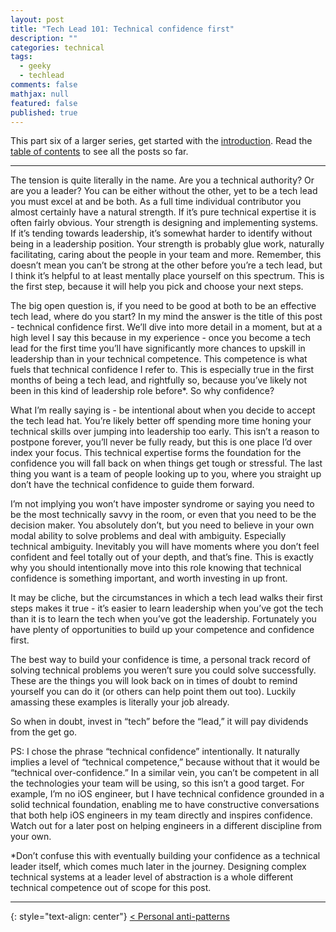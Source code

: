 ```yaml
---
layout: post
title: "Tech Lead 101: Technical confidence first"
description: ""
categories: technical
tags:
  - geeky
  - techlead
comments: false
mathjax: null
featured: false
published: true
---
```


This part six of a larger series, get started with the [introduction]({{site.url}}/technical/tech-lead-101-intro). Read the [table of contents]({{site.url}}/technical/tech-lead-101) to see all the posts so far.

----

The tension is quite literally in the name. Are you a technical authority? Or are you a leader? You can be either without the other, yet to be a tech lead you must excel at and be both. As a full time individual contributor you almost certainly have a natural strength. If it’s pure technical expertise it is often fairly obvious. Your strength is designing and implementing systems. If it’s tending towards leadership, it’s somewhat harder to identify without being in a leadership position. Your strength is probably glue work, naturally facilitating, caring about the people in your team and more. Remember, this doesn’t mean you can’t be strong at the other before you’re a tech lead, but I think it’s helpful to at least mentally place yourself on this spectrum. This is the first step, because it will help you pick and choose your next steps.

The big open question is, if you need to be good at both to be an effective tech lead, where do you start? In my mind the answer is the title of this post - technical confidence first. We’ll dive into more detail in a moment, but at a high level I say this because in my experience - once you become a tech lead for the first time you’ll have significantly more chances to upskill in leadership than in your technical competence. This competence is what fuels that technical confidence I refer to. This is especially true in the first months of being a tech lead, and rightfully so, because you’ve likely not been in this kind of leadership role before\*. So why confidence?

What I’m really saying is - be intentional about when you decide to accept the tech lead hat. You’re likely better off spending more time honing your technical skills over jumping into leadership too early. This isn’t a reason to postpone forever, you’ll never be fully ready, but this is one place I’d over index your focus. This technical expertise forms the foundation for the confidence you will fall back on when things get tough or stressful. The last thing you want is a team of people looking up to you, where you straight up don’t have the technical confidence to guide them forward.

I’m not implying you won’t have imposter syndrome or saying you need to be the most technically savvy in the room, or even that you need to be the decision maker. You absolutely don’t, but you need to believe in your own modal ability to solve problems and deal with ambiguity. Especially technical ambiguity. Inevitably you will have moments where you don’t feel confident and feel totally out of your depth, and that’s fine. This is exactly why you should intentionally move into this role knowing that technical confidence is something important, and worth investing in up front.

It may be cliche, but the circumstances in which a tech lead walks their first steps makes it true - it’s easier to learn leadership when you’ve got the tech than it is to learn the tech when you’ve got the leadership. Fortunately you have plenty of opportunities to build up your competence and confidence first.

The best way to build your confidence is time, a personal track record of solving technical problems you weren’t sure you could solve successfully. These are the things you will look back on in times of doubt to remind yourself you can do it (or others can help point them out too). Luckily amassing these examples is literally your job already.

So when in doubt, invest in “tech” before the “lead,” it will pay dividends from the get go.

PS: I chose the phrase “technical confidence” intentionally. It naturally implies a level of “technical competence,” because without that it would be “technical over-confidence.” In a similar vein, you can’t be competent in all the technologies your team will be using, so this isn’t a good target. For example, I’m no iOS engineer, but I have technical confidence grounded in a solid technical foundation, enabling me to have constructive conversations that both help iOS engineers in my team directly and inspires confidence. Watch out for a later post on helping engineers in a different discipline from your own.

*Don’t confuse this with eventually building your confidence as a technical leader itself, which comes much later in the journey. Designing complex technical systems at a leader level of abstraction is a whole different technical competence out of scope for this post.


----

{: style="text-align: center"}
[< Personal anti-patterns]({{site.url}}/technical/tech-lead-101-personal-anti-patters)
